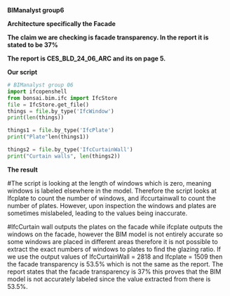 **BIManalyst group6**

**Architecture specifically the Facade**

**The claim we are checking is facade transparency. In the report it is stated to be 37%**

**The report is CES_BLD_24_06_ARC and its on page 5.**

**Our script**
```python
# BIManalyst group 06
import ifcopenshell
from bonsai.bim.ifc import IfcStore
file = IfcStore.get_file()
things = file.by_type('IfcWindow')
print(len(things))

things1 = file.by_type('IfcPlate')
print("Plate"len(things1))

things2 = file.by_type('IfcCurtainWall')
print("Curtain walls", len(things2))

```

**The result**

#The script is looking at the length of windows which is zero, meaning windows is labeled elsewhere in the model. Therefore the script looks at Ifcplate to count the number of windows, and ifccurtainwall to count the number of plates. However, upon inspection the windows and plates are sometimes mislabeled, leading to the values being inaccurate.

#IfcCurtain wall outputs the plates on the facade while ifcplate outputs the windows on the facade, however the BIM model is not entirely accurate so some windows are placed in different areas therefore it is not possible to extract the exact numbers of windows to plates to find the glazing ratio. If we use the output values of IfcCurtainWall = 2818 and Ifcplate = 1509 then the facade transparency is 53.5% which is not the same as the report. The report states that the facade transparency is 37% this proves that the BIM model is not accurately labeled since the value extracted from there is 53.5%.
